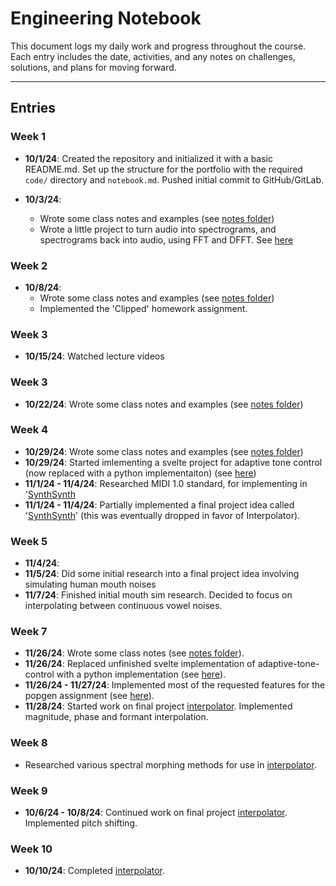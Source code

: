 # Engineering Notebook

This document logs my daily work and progress throughout the course. Each entry includes the date, activities, and any notes on challenges, solutions, and plans for moving forward.

---

## Entries

### Week 1

- **10/1/24**: Created the repository and initialized it with a basic README.md. Set up the structure for the portfolio with the required `code/` directory and `notebook.md`. Pushed initial commit to GitHub/GitLab.

- **10/3/24**:
    - Wrote some class notes and examples (see [notes folder](./notes/))
    - Wrote a little project to turn audio into spectrograms, and spectrograms back into audio, using FFT and DFFT. See [here](./code/fft/)

### Week 2
- **10/8/24**:
    - Wrote some class notes and examples (see [notes folder](./notes/))
    - Implemented the 'Clipped' homework assignment.

### Week 3
- **10/15/24**: Watched lecture videos

### Week 3
- **10/22/24**: Wrote some class notes and examples (see [notes folder](./notes/))

### Week 4
- **10/29/24**: Wrote some class notes and examples (see [notes folder](./notes/))
- **10/29/24**: Started imlementing a svelte project for adaptive tone control (now replaced with a python implementaiton) (see [here](./code/adaptive-tone-control/))
- **11/1/24 - 11/4/24**: Researched MIDI 1.0 standard, for implementing in '[SynthSynth](./code/SynthSynth/)
- **11/1/24 - 11/4/24**: Partially implemented a final project idea called '[SynthSynth](./code/SynthSynth)' (this was eventually dropped in favor of Interpolator).

### Week 5
- **11/4/24**:
- **11/5/24**: Did some initial research into a final project idea involving simulating human mouth noises
- **11/7/24**: Finished initial mouth sim research. Decided to focus on interpolating between continuous vowel noises.

### Week 7
- **11/26/24**: Wrote some class notes (see [notes folder](./notes/)).
- **11/26/24**: Replaced unfinished svelte implementation of adaptive-tone-control with a python implementation (see [here](./code/adaptive-tone-control/)).
- **11/26/24 - 11/27/24**: Implemented most of the requested features for the popgen assignment (see [here](./code/popgen/)).
- **11/28/24**: Started work on final project [interpolator](./code/interpolator/). Implemented magnitude, phase and formant interpolation.

### Week 8
- Researched various spectral morphing methods for use in [interpolator](./code/interpolator/).

### Week 9
- **10/6/24 - 10/8/24**: Continued work on final project [interpolator](./code/interpolator/). Implemented pitch shifting.

### Week 10
- **10/10/24**: Completed [interpolator](./code/interpolator/).